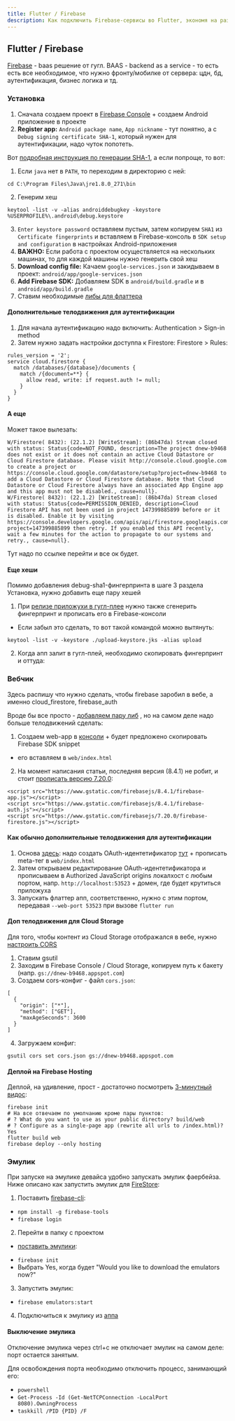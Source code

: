 ```yaml
---
title: Flutter / Firebase
description: Как подключить Firebase-сервисы во Flutter, экономя на разработке сервера
---
```


## Flutter / Firebase

[Firebase](https://firebase.google.com/) - baas решение от гугл. BAAS - backend as a service - то есть есть все
необходимое, что нужно фронту/мобилке от сервера: цдн, бд, аутентификация, бизнес логика и тд.

### Установка

1. Сначала создаем проект в [Firebase Console](https://console.firebase.google.com/) + создаем Android приложение в
   проекте
2. **Register app:** `Android package name`, `App nickname` - тут понятно, а с `Debug signing certificate SHA-1`,
   который нужен для аутентификации, надо чуток попотеть.

Вот [подробная инструкция по генерации SHA-1](https://developers.google.com/android/guides/client-auth), а если попроще,
то вот:

1. Если `java` нет в `PATH`, то переходим в директорию с ней:

  ```
  cd C:\Program Files\Java\jre1.8.0_271\bin
  ```

2. Генерим хеш

  ```
  keytool -list -v -alias androiddebugkey -keystore %USERPROFILE%\.android\debug.keystore
  ```

3. `Enter keystore password` оставляем пустым, затем копируем `SHA1` из `Certificate fingerprints` и вставляем в
   Firebase-консоль в `SDK setup and configuration` в настройках Android-приложения
4. **ВАЖНО:** Если работа с проектом осуществляется на нескольких машинах, то для каждой машины нужно генерить свой хеш
3. **Download config file:** Качаем `google-services.json` и закидываем в проект: `android/app/google-services.json`
4. **Add Firebase SDK:** Добавляем SDK в `android/build.gradle` и в `android/app/build.gradle`
5. Ставим необходимые [либы для флаттера](https://firebase.flutter.dev/)

#### Дополнительные телодвижения для аутентификации

1. Для начала аутентификацию надо включить: Authentication > Sign-in method
2. Затем нужно задать настройки доступпа к Firestore: Firestore > Rules:

```
rules_version = '2';
service cloud.firestore {
  match /databases/{database}/documents {
    match /{document=**} {
      allow read, write: if request.auth != null;
    }
  }
}
```

#### А еще

Может такое вылезать:

```
W/Firestore( 8432): (22.1.2) [WriteStream]: (86b47da) Stream closed with status: Status{code=NOT_FOUND, description=The project dnew-b9468 does not exist or it does not contain an active Cloud Datastore or Cloud Firestore database. Please visit http://console.cloud.google.com to create a project or https://console.cloud.google.com/datastore/setup?project=dnew-b9468 to add a Cloud Datastore or Cloud Firestore database. Note that Cloud Datastore or Cloud Firestore always have an associated App Engine app and this app must not be disabled., cause=null}.
W/Firestore( 8432): (22.1.2) [WriteStream]: (86b47da) Stream closed with status: Status{code=PERMISSION_DENIED, description=Cloud Firestore API has not been used in project 147399885899 before or it is disabled. Enable it by visiting https://console.developers.google.com/apis/api/firestore.googleapis.com/overview?project=147399885899 then retry. If you enabled this API recently, wait a few minutes for the action to propagate to our systems and retry., cause=null}.
```

Тут надо по ссылке перейти и все ок будет.

#### Еще хеши

Помимо добавления debug-sha1-фингерпринта в шаге 3 раздела Установка, нужно добавить еще пару хешей

1. При [релизе приложухи в гугл-плее](/dev/flutter/apk) нужно также сгенерить фингерпринт и прописать его в
   Firebase-консоли
  
  - Если забыл это сделать, то вот такой командой можно вытянуть:

  ```
  keytool -list -v -keystore ./upload-keystore.jks -alias upload
  ```

2. Когда апп залит в гугл-плей, необходимо скопировать фингерпринт и оттуда:



<new-img-row>
  <img-slide src="/images/dev/flutter/firebase/gplay-fingerprint.png" alt="Fingerprint в Google Play Console"></img-slide>
</new-img-row>



### Вебчик

Здесь распишу что нужно сделать, чтобы firebase заробил в вебе, а именно cloud_firestore, firebase_auth

Вроде бы все просто - [добавляем пару либ](https://firebase.flutter.dev/docs/firestore/overview/#3-web-only-add-the-sdk)
, но на самом деле надо больше телодвижений сделать:

1. Создаем web-app в [консоли](https://console.firebase.google.com/) + будет предложено скопировать Firebase SDK snippet

- его вставляем в `web/index.html`

2. На момент написания статьи, последняя версия (8.4.1) не робит, и
   стоит [прописать версию 7.20.0](https://github.com/FirebaseExtended/flutterfire/issues/4127#issuecomment-728262667):

```
<script src="https://www.gstatic.com/firebasejs/8.4.1/firebase-app.js"></script>
<script src="https://www.gstatic.com/firebasejs/8.4.1/firebase-auth.js"></script>
<script src="https://www.gstatic.com/firebasejs/7.20.0/firebase-firestore.js"></script>
```

#### Как обычно дополнительные телодвижения для аутентификации

1. Основа [здесь](https://pub.dev/packages/google_sign_in_web#usage): надо создать
   OAuth-идентетификатор [тут](https://console.cloud.google.com/apis/credentials) + прописать meta-тег
   в `web/index.html`
2. Затем открываем редактирование OAuth-идентетификатора и прописываем в Authorized JavaScript origins локалхост с любым
   портом, напр. `http://localhost:53523` + домен, где будет крутиться приложуха
3. Запускать флаттер апп, соответственно, нужно с этим портом, передавая `--web-port 53523` при вызове `flutter run`

#### Доп телодвижения для Cloud Storage

Для того, чтобы контент из Cloud Storage отображался в вебе,
нужно [настроить CORS](https://firebase.google.com/docs/storage/web/download-files#cors_configuration)

1. Ставим gsutil
2. Заходим в Firebase Console / Cloud Storage, копируем путь к бакету (напр. `gs://dnew-b9468.appspot.com`)
3. Создаем cors-конфиг - файл `cors.json`:

```
[
  {
    "origin": ["*"],
    "method": ["GET"],
    "maxAgeSeconds": 3600
  }
]
```

4. Загружаем конфиг:

```
gsutil cors set cors.json gs://dnew-b9468.appspot.com
```

#### Деплой на Firebase Hosting

Деплой, на удивление, прост - достаточно посмотреть [3-минутный видос](https://www.youtube.com/watch?v=CAYa9AQGtdU):

```
firebase init
# На все отвечаем по умолчанию кроме пары пунктов:
# ? What do you want to use as your public directory? build/web
# ? Configure as a single-page app (rewrite all urls to /index.html)? Yes
flutter build web
firebase deploy --only hosting
```

### Эмулик

При запуске на эмулике девайса удобно запускать эмулик фаербейза. Ниже описано как запустить эмулик
для [FireStore](https://firebase.google.com/docs/firestore):

1. Поставить [firebase-cli](https://firebase.google.com/docs/cli#install-cli-windows):

* `npm install -g firebase-tools`
* `firebase login`

2. Перейти в папку с проектом

+ [поставить эмулики](https://firebase.google.com/docs/emulator-suite/install_and_configure):

* `firebase init`
* Выбрать Yes, когда будет "Would you like to download the emulators now?"

3. Запустить эмулик:

* `firebase emulators:start`

4. Подключиться к эмулику из [аппа](https://firebase.flutter.dev/docs/firestore/usage/index.vue#emulator-usage)

#### Выключение эмулика

Отключение эмулика через ctrl+c не отключает эмулик на самом деле: порт остается занятым.

Для освобождения порта необходимо отключить процесс, занимающий его:

* `powershell`
* `Get-Process -Id (Get-NetTCPConnection -LocalPort 8080).OwningProcess`
* `taskkill /PID {PID} /F`
